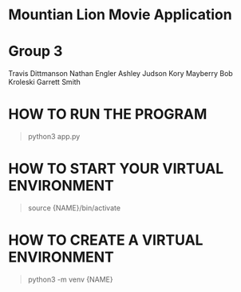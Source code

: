 # Mountian Lion Movie Application

# Group 3
Travis Dittmanson
Nathan Engler
Ashley Judson 
Kory Mayberry 
Bob Kroleski
Garrett Smith

# HOW TO RUN THE PROGRAM
> python3 app.py

# HOW TO START YOUR VIRTUAL ENVIRONMENT
> source {NAME}/bin/activate

# HOW TO CREATE A VIRTUAL ENVIRONMENT
> python3 -m venv {NAME}



